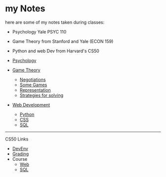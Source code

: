 # my Notes

here are some of my notes taken during classes:

* Psychology Yale PSYC 110
* Game Theory from Stanford and Yale (ECON 159)
* Python and web Dev from Harvard's CS50


* [Psychology](/psycholgy.md) 
* [Game Theory](/game_theory.md)
   * [Negotiations](/negotiations.md)
   * [Some Games](/gt-games.md)
   * [Representation](/gt-representation.md)
   * [Strategies for solving](/gt-strategies.md)
* [Web Development](/web-dev.md)
    * [Python](/wd-python.md)
    * [CSS](/wd-css-notes.md)
    * [SQL](/wd-sql.md)


---


CS50 Links

* [DevEnv](https://code.cs50.io)
* [Grading](https://cs50.me)
* Course
    * [Web](https://cs50.harvard.edu/web/2020/)
    * [SQL](https://cs50.harvard.edu/sql/2023/zoom/)